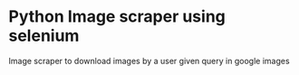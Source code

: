 # Python Image scraper using selenium
Image scraper to download images by a user given query in google images
